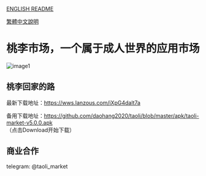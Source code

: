 [ENGLISH README](README-en.md)
    
[繁體中文說明](README-zh-tw.md)

# 桃李市场，一个属于成人世界的应用市场

![image1](https://bitbucket.org/daohang2020/daohang2020/downloads/screenshot.jpg)

## 桃李回家的路

最新下载地址：https://wws.lanzous.com/iXpG4dalt7a       

备用下载地址：https://github.com/daohang2020/taoli/blob/master/apk/taoli-market-v5.0.0.apk      
（点击Download开始下载）


## 商业合作
  
telegram: @taoli_market  
